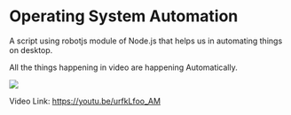 # Operating System Automation
A script using robotjs module of Node.js that helps us in automating things on desktop.

All the things happening in video are happening Automatically.

![](OSA.gif)

Video Link: https://youtu.be/urfkLfoo_AM 

